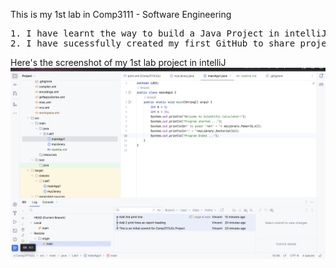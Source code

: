 This is my 1st lab in Comp3111 - Software Engineering
<pre>1. I have learnt the way to build a Java Project in intelliJ;
2. I have sucessfully created my first GitHub to share project source with others;
</pre>

Here's the screenshot of my 1st lab project in intelliJ
![](https://github.com/VincentComp/Comp3111LEx/blob/73262b58257658b4904ebb82ee4c51d6715dd911/ScrCapLab1.png)
